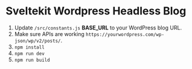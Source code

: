 # Sveltekit Wordpress Headless Blog

1. Update ``/src/constants.js`` **BASE_URL** to your WordPress blog URL.
2. Make sure APIs are working ``https://yourwordpress.com/wp-json/wp/v2/posts/``.
3. ``npm install``
4. ``npm run dev``
5. ``npm run build``